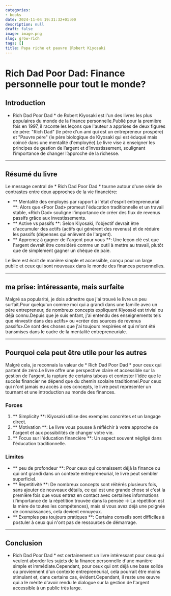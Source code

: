 ```yaml
---
categories:
- books
date: 2024-11-04 19:31:32+01:00
description: null
draft: false
image: image.png
slug: grow-rich
tags: []
title: Papa riche et pauvre |Robert Kiyosaki
---
```


<!-- hash: 7be75d3aa0d3 -->
# Rich Dad Poor Dad: Finance personnelle pour tout le monde?

## Introduction
* Rich Dad Poor Dad * de Robert Kiyosaki est l'un des livres les plus populaires du monde de la finance personnelle.Publié pour la première fois en 1997, il raconte les leçons que l'auteur a apprises de deux figures de père: "Rich Dad" (le père d'un ami qui est un entrepreneur prospère) et "Pauvre père" (le père biologique de Kiyosaki qui est éduqué mais coincé dans une mentalité d'employée).Le livre vise à enseigner les principes de gestion de l’argent et d’investissement, soulignant l’importance de changer l’approche de la richesse.

---

## Résumé du livre
Le message central de * Rich Dad Poor Dad * tourne autour d'une série de contrastes entre deux approches de la vie financière:
- ** Mentalité des employés par rapport à l'état d'esprit entrepreneurial **: Alors que «Poor Dad» promeut l'éducation traditionnelle et un travail stable, «Rich Dad» souligne l'importance de créer des flux de revenus passifs grâce aux investissements.
- ** Active vs passifs **: Selon Kiyosaki, l'objectif devrait être d'accumuler des actifs (actifs qui génèrent des revenus) et de réduire les passifs (dépenses qui enlèvent de l'argent).
- ** Apprenez à gagner de l'argent pour vous **: Une leçon clé est que l'argent devrait être considéré comme un outil à mettre au travail, plutôt que de simplement gagner un chèque de paie.

Le livre est écrit de manière simple et accessible, conçu pour un large public et ceux qui sont nouveaux dans le monde des finances personnelles.

---

## ma prise: intéressante, mais surfaite
Malgré sa popularité, je dois admettre que j'ai trouvé le livre un peu surfait.Pour quelqu'un comme moi qui a grandi dans une famille avec un père entrepreneur, de nombreux concepts expliquent Kiyosaki est trivial ou déjà connu.Depuis que je suis enfant, j'ai entendu des enseignements tels que «investir dans des actifs» ou «créer des sources de revenus passifs».Ce sont des choses que j'ai toujours respirées et qui m'ont été transmises dans le cadre de la mentalité entrepreneuriale.

---

## Pourquoi cela peut être utile pour les autres
Malgré cela, je reconnais la valeur de * Rich Dad Poor Dad * pour ceux qui partent de zéro.Le livre offre une perspective claire et accessible sur la gestion de l'argent, la rupture de certains tabous et contester l'idée que le succès financier ne dépend que du chemin scolaire traditionnel.Pour ceux qui n'ont jamais eu accès à ces concepts, le livre peut représenter un tournant et une introduction au monde des finances.

### Forces
1. ** Simplicity **: Kiyosaki utilise des exemples concrètes et un langage direct.
2. ** Motivation **: Le livre vous pousse à réfléchir à votre approche de l'argent et aux possibilités de changer votre vie.
3. ** Focus sur l'éducation financière **: Un aspect souvent négligé dans l'éducation traditionnelle.

### Limites
- ** peu de profondeur **: Pour ceux qui connaissent déjà la finance ou qui ont grandi dans un contexte entrepreneurial, le livre peut sembler superficiel.
- ** Repetitivité **: De nombreux concepts sont réitérés plusieurs fois, sans ajouter de nouveaux détails, ce qui est une grande chose si c'est la première fois que vous entrez en contact avec certaines informations (l'importance de la répétition trouvée dans la pensée -> La répétition est la mère de toutes les compétences), mais si vous avez déjà une poignée de connaissances, cela devient ennuyeux.
- ** Exemples pas toujours pratiques **: Certains conseils sont difficiles à postuler à ceux qui n'ont pas de ressources de démarrage.

---

## Conclusion
* Rich Dad Poor Dad * est certainement un livre intéressant pour ceux qui veulent aborder les sujets de la finance personnelle d'une manière simple et immédiate.Cependant, pour ceux qui ont déjà une base solide ou proviennent d'un contexte entrepreneurial, cela pourrait être moins stimulant et, dans certains cas, évident.Cependant, il reste une œuvre qui a le mérite d'avoir rendu le dialogue sur la gestion de l'argent accessible à un public très large.